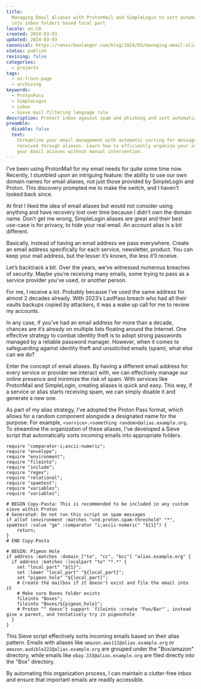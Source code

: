 ```yaml
---
title:
  Managing Email Aliases with ProtonMail and SimpleLogin to sort automatically
  into inbox folders based local part
locale: en-CA
created: 2024-03-03
updated: 2024-03-03
canonical: https://renoirboulanger.com/blog/2024/03/managing-email-aliases-with-protonmail-and-simplelogin-to-sort-automatically-into-inbox-folders-based-local-part/
status: publish
revising: false
categories:
  - projects
tags:
  - on-front-page
  - archiving
keywords:
  - ProtonPass
  - SimpleLogin
  - inbox
  - Sieve mail filtering language rule
description: Protect inbox against spam and phishing and sort automatically
preamble:
  disable: false
  text:
    Streamline your email management with automatic sorting for messages
    received through aliases. Learn how to efficiently organize your inbox for
    your Email aliases without manual intervention.
---
```


I’ve been using ProtonMail for my email needs for quite some time now. Recently,
I stumbled upon an intriguing feature: the ability to use our own domain names
for email aliases, not just those provided by SimpleLogin and Proton. This
discovery prompted me to make the switch, and I haven’t looked back since.

At first I liked the idea of email aliases but would not consider using anything
and have recovery lost over time because I didn’t own the domain name. Don’t get
me wrong, SimpleLogin aliases are great and their best use-case is for privacy,
to hide your real email. An account alias is a bit different.

Basically, instead of having an email address we pass everywhere. Create an email address specifically for each service, newsletter, product. You can keep your mail address, but the lesser it’s known, the less it’ll receive.

Let’s backtrack a bit. Over the years, we’ve witnessed numerous breaches of
security. Maybe you’re receiving many emails, some trying to pass as a service provider you’ve used, or another person.

For me, I receive a lot. Probably because I’ve used the same address for almost 2 decades already. With 2023’s LastPass breach who had  all their vaults backups copied by attackers,
it was a wake up call for me to review my accounts.

In any case, if you’ve had an email
address for more than a decade, chances are it’s already on multiple lists
floating around the Internet. One effective strategy to combat identity theft is
to adopt strong passwords managed by a reliable password manager. However, when
it comes to safeguarding against identity theft and unsolicited emails (spam),
what else can we do?

Enter the concept of email aliases. By having a different email address for
every service or provider we interact with, we can effectively manage our online
presence and minimize the risk of spam. With services like ProtonMail and
SimpleLogin, creating aliases is quick and easy. This way, if a service or alias
starts receiving spam, we can simply disable it and generate a new one.

As part of my alias strategy, I’ve adopted the Proton Pass format, which allows
for a random component alongside a designated name for the purpose. For example,
`<service>.<something random>@alias.example.org`. To streamline the organization
of these aliases, I’ve developed a Sieve script that automatically sorts
incoming emails into appropriate folders.



```
require "comparator-i;ascii-numeric";
require "envelope";
require "environment";
require "fileinto";
require "include";
require "regex";
require "relational";
require "spamtest";
require "variables";
require "variables";

# BEGIN Copy-Pasta: This is recommended to be included in any custom sieve within Proton
# Generated: Do not run this script on spam messages
if allof (environment :matches "vnd.proton.spam-threshold" "*", spamtest :value "ge" :comparator "i;ascii-numeric" "${1}") {
    return;
}
# END Copy-Pasta

# BEGIN: Pigeon Hole
if address :matches :domain ["to", "cc", "bcc"] "alias.example.org" {
  if address :matches :localpart "to" "*.*" {
    set "local_part" "${1}";
    set :lower "local_part" "${local_part}";
    set "pigeon_hole" "${local_part}";
    # Create the mailbox if it doesn't exist and file the email into it
    # Make sure Boxes folder exists
    fileinto "Boxes";
    fileinto "Boxes/${pigeon_hole}";
    # Proton ^^ doesn’t support `fileinto :create "Foo/Bar"`, instead give a parent, and tentatively try in pigeonhole
  }
}
```

This Sieve script effectively sorts incoming emails based on their alias
pattern. Emails with aliases like `amazon.aws111@alias.example.org` or
`amazon.audible222@alias.example.org` are grouped under the "Box/amazon"
directory, while emails like `ebay.333@alias.example.org` are filed directly
into the "Box" directory.

By automating this organization process, I can maintain a clutter-free inbox and
ensure that important emails are readily accessible.

[lessons-from-lastpass]:
  https://proton.me/blog/lessons-from-lastpass
  'Lessons from LastPass'
